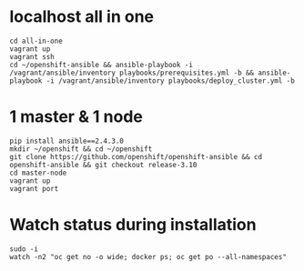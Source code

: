 # localhost all in one
```
cd all-in-one
vagrant up
vagrant ssh
cd ~/openshift-ansible && ansible-playbook -i /vagrant/ansible/inventory playbooks/prerequisites.yml -b && ansible-playbook -i /vagrant/ansible/inventory playbooks/deploy_cluster.yml -b
```

# 1 master & 1 node
```
pip install ansible==2.4.3.0
mkdir ~/openshift && cd ~/openshift
git clone https://github.com/openshift/openshift-ansible && cd openshift-ansible && git checkout release-3.10
cd master-node
vagrant up
vagrant port
```

# Watch status during installation
```
sudo -i
watch -n2 "oc get no -o wide; docker ps; oc get po --all-namespaces"
```
